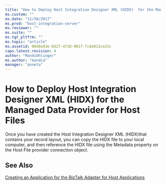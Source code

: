 ```yaml
---
title: "How to Deploy Host Integration Designer XML (HIDX)  for the Managed Data Provider for Host Files | Microsoft Docs"
ms.custom: ""
ms.date: "11/30/2017"
ms.prod: "host-integration-server"
ms.reviewer: ""
ms.suite: ""
ms.tgt_pltfrm: ""
ms.topic: "article"
ms.assetid: 00d0a93e-8d27-4720-901f-fcde013ca33c
caps.latest.revision: 4
author: "MandiOhlinger"
ms.author: "mandia"
manager: "anneta"
---
```

# How to Deploy Host Integration Designer XML (HIDX)  for the Managed Data Provider for Host Files
Once you have created the Host Integration Designer XML (HIDX)that contains your record layout, you can copy the HIDX file to your local computer, and then reference the HIDX file using the Metadata property on the Host File provider connection object.  
  
## See Also  
 [Creating an Application for the BizTalk Adapter for Host Applications](creating-an-application-for-the-biztalk-adapter-for-host-applications2.md)